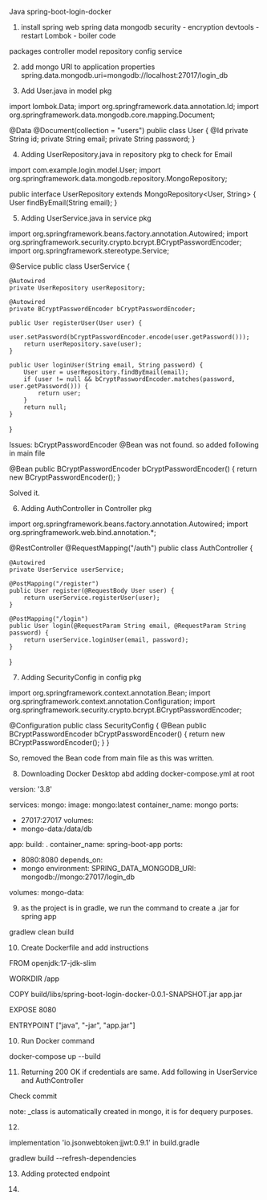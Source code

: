 Java spring-boot-login-docker

1. install
spring web
spring data mongodb
security - encryption
devtools - restart
Lombok - boiler code 

packages
controller
model
repository
config
service

2. add mongo URI to application properties
spring.data.mongodb.uri=mongodb://localhost:27017/login_db

3. Add User.java in model pkg

import lombok.Data;
import org.springframework.data.annotation.Id;
import org.springframework.data.mongodb.core.mapping.Document;

@Data
@Document(collection = "users")
public class User {
    @Id
    private String id;
    private String email;
    private String password;
}

4. Adding UserRepository.java in repository pkg to check for Email

import com.example.login.model.User;
import org.springframework.data.mongodb.repository.MongoRepository;

public interface UserRepository extends MongoRepository<User, String> {
User findByEmail(String email);
}

5. Adding UserService.java in service pkg

import org.springframework.beans.factory.annotation.Autowired;
import org.springframework.security.crypto.bcrypt.BCryptPasswordEncoder;
import org.springframework.stereotype.Service;

@Service
public class UserService {

    @Autowired
    private UserRepository userRepository;

    @Autowired
    private BCryptPasswordEncoder bCryptPasswordEncoder;

    public User registerUser(User user) {
        user.setPassword(bCryptPasswordEncoder.encode(user.getPassword()));
        return userRepository.save(user);
    }

    public User loginUser(String email, String password) {
        User user = userRepository.findByEmail(email);
        if (user != null && bCryptPasswordEncoder.matches(password, user.getPassword())) {
            return user;
        }
        return null;
    }
}

Issues: bCryptPasswordEncoder @Bean was not found. so added following in main file

@Bean
public BCryptPasswordEncoder bCryptPasswordEncoder() {
return new BCryptPasswordEncoder();
}

Solved it.

6. Adding AuthController in Controller pkg

import org.springframework.beans.factory.annotation.Autowired;
import org.springframework.web.bind.annotation.*;

@RestController
@RequestMapping("/auth")
public class AuthController {

    @Autowired
    private UserService userService;

    @PostMapping("/register")
    public User register(@RequestBody User user) {
        return userService.registerUser(user);
    }

    @PostMapping("/login")
    public User login(@RequestParam String email, @RequestParam String password) {
        return userService.loginUser(email, password);
    }
}

7. Adding SecurityConfig in config pkg

import org.springframework.context.annotation.Bean;
import org.springframework.context.annotation.Configuration;
import org.springframework.security.crypto.bcrypt.BCryptPasswordEncoder;

@Configuration
public class SecurityConfig {
@Bean
public BCryptPasswordEncoder bCryptPasswordEncoder() {
return new BCryptPasswordEncoder();
}
}

So, removed the Bean code from main file as this was written.

8. Downloading Docker Desktop abd adding docker-compose.yml at root

version: '3.8'

services:
mongo:
image: mongo:latest
container_name: mongo
ports:
- 27017:27017
volumes:
- mongo-data:/data/db

app:
build: .
container_name: spring-boot-app
ports:
- 8080:8080
depends_on:
- mongo
environment:
SPRING_DATA_MONGODB_URI: mongodb://mongo:27017/login_db

volumes:
mongo-data:

9. as the project is in gradle, we run the command to create a .jar for spring app

gradlew clean build

10. Create Dockerfile and add instructions

[//]: # (# Use a base image with OpenJDK 17)
FROM openjdk:17-jdk-slim

[//]: # (# Set the working directory)
WORKDIR /app

[//]: # (# Copy the built jar file from the build/libs directory to the container)
COPY build/libs/spring-boot-login-docker-0.0.1-SNAPSHOT.jar app.jar

[//]: # (# Expose the port the application will run on)
EXPOSE 8080

[//]: # (# Command to run the application)
ENTRYPOINT ["java", "-jar", "app.jar"]

10. Run Docker command 

docker-compose up --build

11. Returning 200 OK if credentials are same. Add following in UserService and AuthController

Check commit

note: _class is automatically created in mongo, it is for dequery purposes.

12.
implementation 'io.jsonwebtoken:jjwt:0.9.1' in build.gradle

gradlew build --refresh-dependencies


13. Adding protected endpoint

14. 


